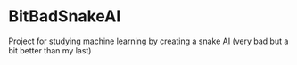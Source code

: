 # BitBadSnakeAI
Project for studying machine learning by creating a snake AI (very bad but a bit better than my last)
